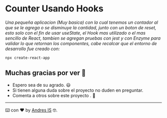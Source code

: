 # Counter Usando Hooks
_Una pequeña aplicacion (Muy basica) con la cual tenemos un contador al que se le agrega o se disminuye la cantidad,  junto con un boton de reset, esto solo con el fin de usar useState, el Hook mas utilizado o el mas sencillo de React, tambien se agregan pruebas con jest y con Enzyme para validar lo que retornan los componentes, cabe recalcar que el entorno de desarrollo fue creado con:_

```
npx create-react-app

```

## Muchas gracias por ver 🎁

* Espero sea de su agrado. 😃
* Si tienen alguna duda sobre el proyecto no duden en preguntar.
* Comenta a otros sobre este proyecto . 📢
---
⌨️ con ❤️ by [Andres IS](https://github.com/Art-And) 🤓.
